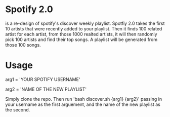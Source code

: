 # Spotify 2.0

is a re-design of spotify's discover weekly playlist. Spotfiy 2.0 takes the first 10 artists that were recently added to your playlist. Then it finds 100 related artist for each artist, from those 1000 realted artists, it will then randomly pick 100 artists and find their top songs. A playlist will be generated from those 100 songs.

# Usage 
arg1 = 'YOUR SPOTIFY USERNAME'

arg2 = 'NAME OF THE NEW PLAYLIST'

Simply clone the repo. Then run 'bash discover.sh {arg1} {arg2}' passing in your username as the first arguement, and the name of the new playlist as the second. 
